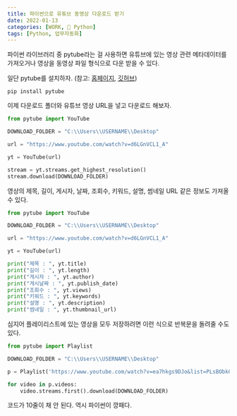 ```yaml
---
title: 파이썬으로 유튜브 동영상 다운로드 받기
date: 2022-01-13
categories: [WORK, 🐍 Python]
tags: [Python, 업무자동화]
---
```


파이썬 라이브러리 중 pytube라는 걸 사용하면 유튜브에 있는 영상 관련 메타데이터를 가져오거나 영상을 동영상 파일 형식으로 다운 받을 수 있다.

일단 pytube를 설치하자. (참고: [홈페이지](https://pytube.io/en/latest/), [깃허브](https://github.com/pytube/pytube))

```
pip install pytube
```

이제 다운로드 폴더와 유튜브 영상 URL을 넣고 다운로드 해보자.

```python
from pytube import YouTube

DOWNLOAD_FOLDER = "C:\\Users\\USERNAME\\Desktop"

url = "https://www.youtube.com/watch?v=d6LGnVCL1_A"

yt = YouTube(url)

stream = yt.streams.get_highest_resolution()
stream.download(DOWNLOAD_FOLDER)
```

영상의 제목, 길이, 게시자, 날짜, 조회수, 키워드, 설명, 썸네일 URL 같은 정보도 가져올 수 있다.

```python
from pytube import YouTube

DOWNLOAD_FOLDER = "C:\\Users\\USERNAME\\Desktop"

url = "https://www.youtube.com/watch?v=d6LGnVCL1_A"

yt = YouTube(url)

print("제목 : ", yt.title)
print("길이 : ", yt.length)
print("게시자 : ", yt.author)
print("게시날짜 : ", yt.publish_date)
print("조회수 : ", yt.views)
print("키워드 : ", yt.keywords)
print("설명 : ", yt.description)
print("썸네일 : ", yt.thumbnail_url)
```

심지어 플레이리스트에 있는 영상을 모두 저장하려면 이런 식으로 반복문을 돌려줄 수도 있다.

```python
from pytube import Playlist

DOWNLOAD_FOLDER = "C:\\Users\\USERNAME\\Desktop"

p = Playlist('https://www.youtube.com/watch?v=ea7hkgs9DJo&list=PLsBObkGU9zQMirwoCV2lgHOl5fqXIlcxI')

for video in p.videos:
    video.streams.first().download(DOWNLOAD_FOLDER)
```

코드가 10줄이 채 안 된다. 역시 파이썬이 깡패다.